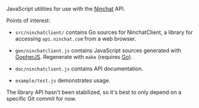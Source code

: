 JavaScript utilities for use with the [Ninchat](https://ninchat.com) API.

Points of interest:

- `src/ninchatclient/` contains Go sources for NinchatClient, a library for
  accessing `api.ninchat.com` from a web browser.

- `gen/ninchatclient.js` contains JavaScript sources generated with
  [GopherJS](https://github.com/gopherjs/gopherjs).  Regenerate with `make`
  (requires [Go](https://golang.org)).

- `doc/ninchatclient.js` contains API documentation.

- `example/test.js` demonstrates usage.

The library API hasn't been stabilized, so it's best to only depend on a
specific Git commit for now.
